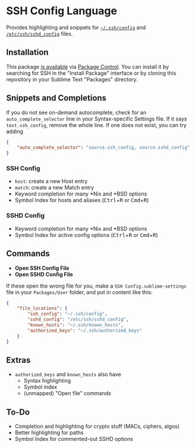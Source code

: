 # SSH Config Language

Provides highlighting and snippets for [`~/.ssh/config`][man-ssh-config] and [`/etc/ssh/sshd_config`][man-sshd-config] files.

## Installation

This package [is available][pkg] via [Package Control][pkg-ctrl]. You can install it by searching for SSH in the "Install Package" interface or by cloning this repository in your Sublime Text "Packages" directory.

## Snippets and Completions

If you do not see on-demand autocomplete, check for an `auto_complete_selector` line in your Syntax-specific Settings file. If it says `text.ssh_config`, remove the whole line. If one does not exist, you can try adding

``` json
{
    "auto_complete_selector": "source.ssh_config, source.sshd_config"
}
```

### SSH Config

- `host`: create a new Host entry
- `match`: create a new Match entry
- Keyword completion for many \*Nix and \*BSD options
- Symbol Index for hosts and aliases
    (<kbd>Ctrl</kbd>+<kbd>R</kbd> or
     <kbd>Cmd</kbd>+<kbd>R</kbd>)

### SSHD Config

- Keyword completion for many \*Nix and \*BSD options
- Symbol Index for active config options
    (<kbd>Ctrl</kbd>+<kbd>R</kbd> or
     <kbd>Cmd</kbd>+<kbd>R</kbd>)

## Commands

- **Open SSH Config File**
- **Open SSHD Config File**

If these open the wrong file for you, make a `SSH Config.sublime-settings` file in your `Packages/User` folder, and put in content like this:

``` json
{
    "file_locations": {
        "ssh_config": "~/.ssh/config",
        "sshd_config": "/etc/ssh/sshd_config",
        "known_hosts": "~/.ssh/known_hosts",
        "authorized_keys": "~/.ssh/authorized_keys"
    }
}
```

## Extras

- `authorized_keys` and `known_hosts` also have
    + Syntax highlighting
    + Symbol index
    + (unmapped) "Open file" commands

## To-Do

- Completion and highlighting for crypto stuff (MACs, ciphers, algos)
- Better highlighting for paths
- Symbol Index for commented-out SSHD options

[man-ssh-config]: http://man7.org/linux/man-pages/man5/ssh_config.5.html
[man-sshd-config]: http://man7.org/linux/man-pages/man5/sshd_config.5.html
[pkg]: https://packagecontrol.io/packages/SSH%20Config
[pkg-ctrl]: https://packagecontrol.io
